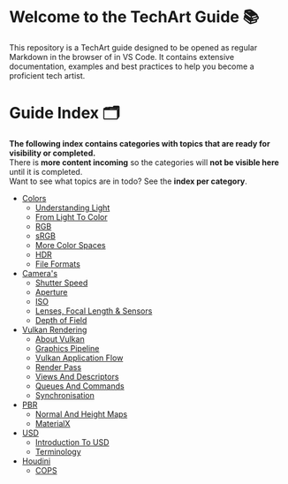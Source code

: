 # Welcome to the TechArt Guide 📚

This repository is a TechArt guide designed to be opened as regular Markdown in the browser of in VS Code. 
It contains extensive documentation, examples and best practices to help you become a proficient tech artist.

# Guide Index 🗂️

**The following index contains categories with topics that are ready for visibility or completed.**  
There is **more content incoming** so the categories will **not be visible here** until it is completed.    
Want to see what topics are in todo? See the **index per category**.


- [Colors](./guide/color/_index.md)   
  - [Understanding Light](./guide/color/understanding_light.md)   
  - [From Light To Color](./guide/color/from_light_to_color.md)
  - [RGB](./guide/color/rgb.md)
  - [sRGB](./guide/color/srgb.md)
  - [More Color Spaces](./guide/color/more_color_spaces.md)
  - [HDR](./guide/color/hdr.md)
  - [File Formats](./guide/color/file_formats.md)
- [Camera's](./guide/camera/_index.md)   
  - [Shutter Speed](./guide/camera/shutter_speed.md)
  - [Aperture](./guide/camera/aperture.md)
  - [ISO](./guide/camera/iso.md)
  - [Lenses, Focal Length & Sensors](./guide/camera/lenses.md)
  - [Depth of Field](./guide/camera/depth_of_field.md)
- [Vulkan Rendering](./guide/vulkan_rendering/_index.md)
  - [About Vulkan](./guide/vulkan_rendering/about.md)
  - [Graphics Pipeline](./guide/vulkan_rendering/graphics_pipeline.md)
  - [Vulkan Application Flow](./guide/vulkan_rendering/vulkan_application_flow.md)
  - [Render Pass](./guide/vulkan_rendering/render_pass.md)
  - [Views And Descriptors](./guide/vulkan_rendering/descriptors.md)
  - [Queues And Commands](./guide/vulkan_rendering/queues_and_commands.md)
  - [Synchronisation](./guide/vulkan_rendering/synchronisation.md)
- [PBR](./guide/pbr/_index.md)
  - [Normal And Height Maps](./guide/pbr/normal_and_height_maps.md)
  - [MaterialX](./guide/pbr/materialx.md)
- [USD](./guide/usd/_index.md)
  - [Introduction To USD](./guide/usd/introduction.md)
  - [Terminology](./guide/usd/terminology.md)
- [Houdini](./guide/houdini/_index.md)
  - [COPS](./guide/houdini/cops.md)

